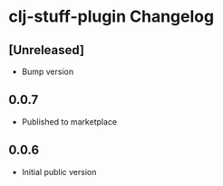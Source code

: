 # clj-stuff-plugin Changelog

## [Unreleased]
- Bump version

## 0.0.7
- Published to marketplace

## 0.0.6
- Initial public version
